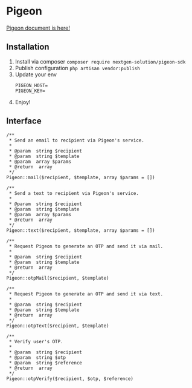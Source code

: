 # Pigeon

[Pigeon document is here!](https://documenter.getpostman.com/view/6412926/SVYkyMqq)

## Installation

1. Install via composer `composer require nextgen-solution/pigeon-sdk`
2. Publish configuration `php artisan vendor:publish`
3. Update your env
    ```
    PIGEON_HOST=
    PIGEON_KEY=
    ```
4. Enjoy!

## Interface

```
/**
 * Send an email to recipient via Pigeon's service.
 *
 * @param  string $recipient
 * @param  string $template
 * @param  array $params
 * @return  array
 */
Pigeon::mail($recipient, $template, array $params = [])

/**
 * Send a text to recipient via Pigeon's service.
 *
 * @param  string $recipient
 * @param  string $template
 * @param  array $params
 * @return  array
 */
Pigeon::text($recipient, $template, array $params = [])

/**
 * Request Pigeon to generate an OTP and send it via mail.
 *
 * @param  string $recipient
 * @param  string $template
 * @return  array
 */
Pigeon::otpMail($recipient, $template)

/**
 * Request Pigeon to generate an OTP and send it via text.
 *
 * @param  string $recipient
 * @param  string $template
 * @return  array
 */
Pigeon::otpText($recipient, $template)

/**
 * Verify user's OTP.
 *
 * @param  string $recipient
 * @param  string $otp
 * @param  string $reference
 * @return  array
 */
Pigeon::otpVerify($recipient, $otp, $reference)
```
